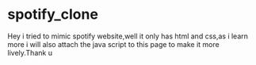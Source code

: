 # spotify_clone
Hey i tried to mimic spotify website,well it only has html and css,as i learn more i will also attach the java script to this page to make it more lively.Thank u
